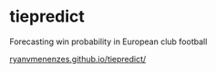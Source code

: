 # tiepredict

Forecasting win probability in European club football

[ryanvmenenzes.github.io/tiepredict/](https://ryanvmenezes.github.io/tiepredict/)
